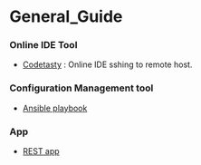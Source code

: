 # General_Guide

### Online IDE Tool
* [Codetasty](https://codetasty.com/ide) : Online IDE sshing to remote host.

### Configuration Management tool
* [Ansible playbook](https://github.com/TWNUMBER1/ansible-playbook)

### App
* [REST app](https://github.com/TWNUMBER1/RestAPIPractice)
